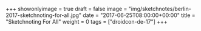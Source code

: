 +++
showonlyimage = true
draft = false
image = "img/sketchnotes/berlin-2017-sketchnoting-for-all.jpg"
date = "2017-06-25T08:00:00+00:00"
title = "Sketchnoting For All"
weight = 0
tags = ["droidcon-de-17"]
+++


